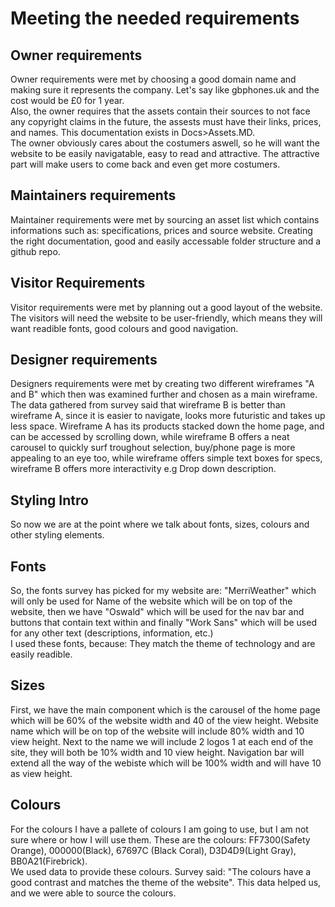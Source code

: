 <h1>Meeting the needed requirements</h1>
<h2> Owner requirements</h2>
 Owner requirements were met by choosing a good domain name and making sure it represents the company. Let's say like gbphones.uk and the cost would be £0 for 1 year.
 <br>
 Also, the owner requires that the assets contain their sources to not face any copyright claims in the future, the assests must have their links, prices, and names. This documentation exists in Docs>Assets.MD.
 <br>
 The owner obviously cares about the costumers aswell, so he will want the website to be easily navigatable, easy to read and attractive. The attractive part will make users to come back and even get more costumers.
 <h2>Maintainers requirements</h2>
 Maintainer requirements were met by sourcing an asset list which contains informations such as: specifications, prices and source website. Creating the right documentation, good and easily accessable folder structure and a github repo.
 <br>
 <h2>Visitor Requirements</h2>
 Visitor requirements were met by planning out a good layout of the website.
 <br>
 The visitors will need the website to be user-friendly, which means they will want readible fonts, good colours and good navigation.
 <br>
 <h2>Designer requirements</h2>
 Designers requirements were met by creating two different wireframes "A and B" which then was examined further and chosen as a main wireframe. The data gathered from survey said that wireframe B is better than wireframe A, since it is easier to navigate, looks more futuristic and takes up less space. Wireframe A has its products stacked down the home page, and can be accessed by scrolling down, while wireframe B offers a neat carousel to quickly surf troughout selection, buy/phone page is more appealing to an eye too, while wireframe offers simple text boxes for specs, wireframe B offers more interactivity e.g Drop down description.
 <br>
 <h2>Styling Intro</h2>
 So now we are at the point where we talk about fonts, sizes, colours and other styling elements.
 <h2>Fonts</h2>
 So, the fonts survey has picked for my website are: "MerriWeather" which will only be used for Name of the website which will be on top of the website, then we have "Oswald" which will be used for the nav bar and buttons that contain text within and finally "Work Sans" which will be used for any other text (descriptions, information, etc.) <br>
 I used these fonts, because: They match the theme of technology and are easily readible. 
 <br>
 <h2>Sizes</h2>
 First, we have the main component which is the carousel of the home page which will be 60% of the website width and 40 of the view height. Website name which will be on top of the website will include 80% width and 10 view height. Next to the name we will include 2 logos 1 at each end of the site, they will both be 10% width and 10 view height. Navigation bar will extend all the way of the webiste which will be 100% width and will have 10 as view height. 
 <h2>Colours</h2>
 For the colours I have a pallete of colours I am going to use, but I am not sure where or how I will use them.
 These are the colours: FF7300(Safety Orange), 000000(Black), 67697C (Black Coral), D3D4D9(Light Gray), BB0A21(Firebrick).
 <Br>
 We used data to provide these colours. Survey said: "The colours have a good contrast and matches the theme of the website". This data helped us, and we were able to source the colours.





